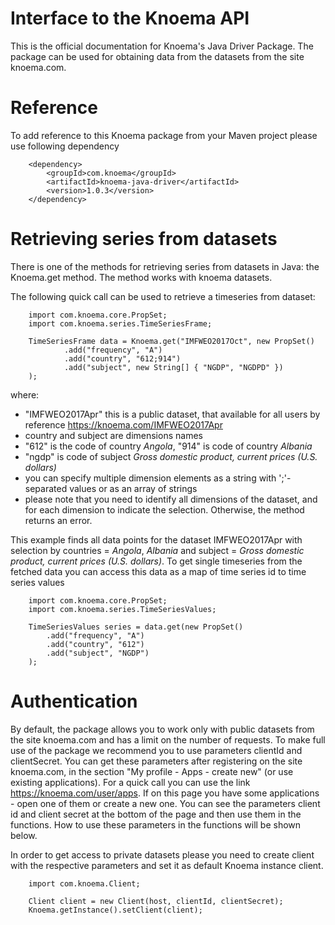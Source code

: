 Interface to the Knoema API
========

This is the official documentation for Knoema's Java Driver Package. The package can be used for obtaining data from the datasets from the site knoema.com.

# Reference

To add reference to this Knoema package from your Maven project please use following dependency

        <dependency>
            <groupId>com.knoema</groupId>
            <artifactId>knoema-java-driver</artifactId>
            <version>1.0.3</version>
        </dependency>
    
# Retrieving series from datasets
There is one of the methods for retrieving series from datasets in Java: the Knoema.get method. The method works with knoema datasets.

The following quick call can be used to retrieve a timeseries from dataset:

        import com.knoema.core.PropSet;
        import com.knoema.series.TimeSeriesFrame;

        TimeSeriesFrame data = Knoema.get("IMFWEO2017Oct", new PropSet()
                .add("frequency", "A")
                .add("country", "612;914")
                .add("subject", new String[] { "NGDP", "NGDPD" })
        );
   
where:

* "IMFWEO2017Apr" this is a public dataset, that available for all users by reference https://knoema.com/IMFWEO2017Apr
* country and subject are dimensions names
* "612" is the code of country *Angola*, "914" is code of country *Albania*
* "ngdp" is code of subject *Gross domestic product, current prices (U.S. dollars)*
* you can specify multiple dimension elements as a string with ';'-separated values or as an array of strings
* please note that you need to identify all dimensions of the dataset, and for each dimension to indicate the selection. Otherwise, the method returns an error.

This example finds all data points for the dataset IMFWEO2017Apr with selection by countries = *Angola*, *Albania* and subject =  *Gross domestic product, current prices (U.S. dollars)*. 
To get single timeseries from the fetched data you can access this data as a map of time series id to time series values 

        import com.knoema.core.PropSet;
        import com.knoema.series.TimeSeriesValues;
        
        TimeSeriesValues series = data.get(new PropSet()
            .add("frequency", "A")
            .add("country", "612")
            .add("subject", "NGDP")
        );

# Authentication
By default, the package allows you to work only with public datasets from the site knoema.com and has a limit on the number of requests.
To make full use of the package we recommend you to use parameters clientId and clientSecret.
You can get these parameters after registering on the site knoema.com, in the section "My profile - Apps - create new" (or use existing applications).
For a quick call you can use the link https://knoema.com/user/apps. 
If on this page you have some applications - open one of them or create a new one.
You can see the parameters client id and client secret at the bottom of the page and then use them in the functions.
How to use these parameters in the functions will be shown below.

In order to get access to private datasets please you need to create client with the respective parameters and set it as default Knoema instance client.

        import com.knoema.Client;
        
        Client client = new Client(host, clientId, clientSecret);
        Knoema.getInstance().setClient(client);
